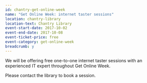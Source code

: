 ```yaml
---
id: chantry-get-online-week
name: "Get Online Week: internet taster sessions"
location: chantry-library
location-text: Chantry Library
event-start-date: 2017-10-02
event-end-date: 2017-10-08
event-ticket-price: free
event-category: get-online-week
breadcrumb: y
---
```


We will be offering free one-to-one internet taster sessions with an experienced IT expert throughout Get Online Week.

Please contact the library to book a session.

